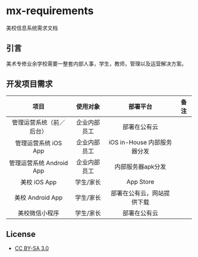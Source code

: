 # mx-requirements
美校信息系统需求文档

## 引言
美术专修业余学校需要一整套内部人事，学生，教师，管理以及运营解决方案。

## 开发项目需求

| 项目 | 使用对象 | 部署平台 | 备注 |
| :--: | :--: | :--: | :--: |
| 管理运营系统（前／后台） | 企业内部员工 | 部署在公有云 |  |
| 管理运营系统 iOS App | 企业内部员工 | iOS in-House 内部服务器分发 | |
| 管理运营系统 Android App | 企业内部员工 | 内部服务器apk分发 | |
| 美校 iOS App | 学生/家长 | App Store | |
| 美校 Android App | 学生/家长 | 部署在公有云，网站提供下载 | |
| 美校微信小程序 | 学生/家长 | 部署在公有云 | |

## License
* [CC BY-SA 3.0](https://creativecommons.org/licenses/by-sa/3.0/)
